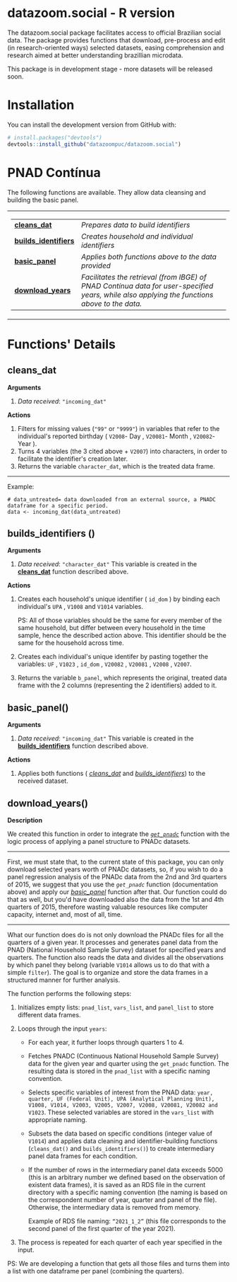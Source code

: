 # datazoom.social - R version

The datazoom.social package facilitates access to official 
Brazilian social data. The package provides functions that 
download, pre-process and edit (in research-oriented ways) 
selected datasets, easing comprehension and research aimed
at better understanding brazillian microdata.

This package is in development stage - more datasets will
be released soon.

# Installation

You can install the development version from GitHub with:

``` r
# install.packages("devtools")
devtools::install_github("datazoompuc/datazoom.social")
```

# PNAD Contínua

The following functions are available. They allow data 
cleansing and building the basic panel.

<table>
<tr>
<td>

|                               |                                                         |
|-------------------------------|---------------------------------------------------------|
| **[cleans_dat](#cleans_dat)**                | *Prepares data to build identifiers*                    |
| **[builds_identifiers](#builds_identifiers)**      | *Creates household and individual identifiers*          |
| **[basic_panel](#basic_panel)**                | *Applies both functions above to the data provided* |
| **[download_years](#download_years)** | *Facilitates the retrieval (from IBGE) of PNAD Contínua data for user-specified years, while also applying the functions above to the data.*  |

</td>
</tr>
</table>

# Functions' Details

## cleans_dat

**Arguments** 

1.  *Data received*: `"incoming_dat"`

**Actions**
1. Filters for missing values (`"99"` or `"9999"`) in variables that refer to the individual's reported birthday ( `V2008`- Day , `V20081`- Month ,  `V20082`- Year ).
2. Turns 4 variables (the 3 cited above + `V2007`) into characters, in order to facilitate the identifier's creation later.
3. Returns the variable `character_dat`, which is the treated data frame.

------------------------------------------------------------------------
Example:

```{r}
# data_untreated= data downloaded from an external source, a PNADC dataframe for a specific period.
data <- incoming_dat(data_untreated)
```

## builds_identifiers ()

**Arguments** 

1.  *Data received*: `"character_dat"`
This variable is created in the **[cleans_dat](#cleans_dat)** function described above.

**Actions**
1. Creates each household's unique identifier ( `id_dom` ) by binding each individual's `UPA` , `V1008` and  `V1014` variables.

    PS: All of those variables should be the same for every member of the same household, but differ between every household in the time sample, hence the described action above. This identifier should be the same for the household across time.

2. Creates each individual's unique identifer by pasting together the variables: `UF` , `V1023` , `id_dom` , `V20082` , `V20081` , `V2008` , `V2007`.

3. Returns the variable `b_panel`, which represents the original, treated data frame with the 2 columns (representing the 2 identifiers) added to it.

## basic_panel()

**Arguments** 

1.  *Data received*: `"incoming_dat"`
This variable is created in the **[builds_identifiers](#builds_identifiers)** function described above.

**Actions**
1. Applies both functions ( *[cleans_dat](#cleans_dat)* and *[builds_identifiers](#builds_identifiers)*) to the received dataset.

## download_years()
**Description**

We created this function in order to integrate the [*`get_pnadc`*](https://www.rdocumentation.org/packages/PNADcIBGE/versions/0.7.0/topics/get_pnadc) function with the logic process of applying a panel structure to PNADc datasets.
______________________________________________________________________________________________________

First, we must state that, to the current state of this package, you can only download selected years worth of PNADc datasets, so, if you wish to do a panel regression analysis of the PNADc data from the 2nd and 3rd quarters of 2015, we suggest that you use the *`get_pnadc`* function (documentation above) and apply our *[basic_panel](#basic_panel)* function after that.
Our function could do that as well, but you'd have downloaded also the data from the 1st and 4th quarters of 2015, therefore wasting valuable resources like computer capacity, internet and, most of all, time.
______________________________________________________________________________________________________
What our function does do is not only download the PNADc files for all the quarters of a given year. It processes and generates panel data from the PNAD (National Household Sample Survey) dataset for specified years and quarters. The function also reads the data and divides all the observations by which panel they belong (variable  `V1014` allows us to do that with a simple `filter`). The goal is to organize and store the data frames in a structured manner for further analysis. 

The function performs the following steps:

1. Initializes empty lists: `pnad_list`, `vars_list`, and `panel_list` to store different data frames.
2. Loops through the input `years`:
   
   - For each year, it further loops through quarters 1 to 4.
     
   - Fetches PNADC (Continuous National Household Sample Survey) data for the given year and quarter using the `get_pnadc` function. The resulting data is stored in the `pnad_list` with a specific naming convention.
     
   - Selects specific variables of interest from the PNAD data: `year, quarter, UF (Federal Unit), UPA (Analytical Planning Unit), V1008, V1014, V2003, V2005, V2007, V2008, V20081, V20082 and V1023`. These selected variables are stored in the `vars_list` with appropriate naming.
     
   - Subsets the data based on specific conditions (integer value of `V1014`) and applies data cleaning and identifier-building functions (`cleans_dat()` and `builds_identifiers()`) to create intermediary panel data frames for each condition.
     
   - If the number of rows in the intermediary panel data exceeds 5000 (this is an arbitrary number we defined based on the observation of existent data frames), it is saved as an RDS file in the current directory with a specific naming convention (the naming is based on the correspondent number of year, quarter and panel of the file). Otherwise, the intermediary data is removed from memory.
     
     Example of RDS file naming:
 `“2021_1_2”` (this file corresponds to the second panel of the first quarter of the year 2021).

3. The process is repeated for each quarter of each year specified in the input.


PS: We are developing a function that gets all those files and turns them into a list with one dataframe per panel (combining the quarters).
